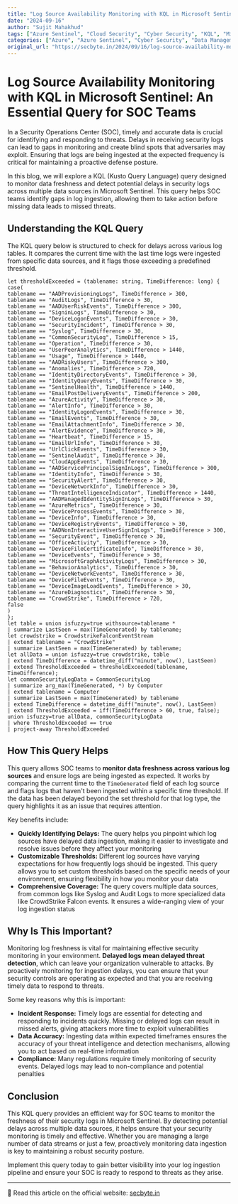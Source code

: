 ```yaml
---
title: "Log Source Availability Monitoring with KQL in Microsoft Sentinel: An Essential Query for SOC Teams"
date: "2024-09-16"
author: "Sujit Mahakhud"
tags: ["Azure Sentinel", "Cloud Security", "Cyber Security", "KQL", "Microsoft Sentinel", "SIEM"]
categories: ["Azure", "Azure Sentinel", "Cyber Security", "Data Management", "Incident Management", "Microsoft Security", "Microsoft Sentinel"]
original_url: "https://secbyte.in/2024/09/16/log-source-availability-monitoring-with-kql-in-microsoft-sentinel-an-essential-query-for-soc-teams/"
---
```


# Log Source Availability Monitoring with KQL in Microsoft Sentinel: An Essential Query for SOC Teams

In a Security Operations Center (SOC), timely and accurate data is crucial for identifying and responding to threats. Delays in receiving security logs can lead to gaps in monitoring and create blind spots that adversaries may exploit. Ensuring that logs are being ingested at the expected frequency is critical for maintaining a proactive defense posture.

In this blog, we will explore a KQL (Kusto Query Language) query designed to monitor data freshness and detect potential delays in security logs across multiple data sources in Microsoft Sentinel. This query helps SOC teams identify gaps in log ingestion, allowing them to take action before missing data leads to missed threats.

## Understanding the KQL Query

The KQL query below is structured to check for delays across various log tables. It compares the current time with the last time logs were ingested from specific data sources, and it flags those exceeding a predefined threshold.

```kql
let thresholdExceeded = (tablename: string, TimeDifference: long) {
case(
tablename == "AADProvisioningLogs", TimeDifference > 300,
tablename == "AuditLogs", TimeDifference > 30,
tablename == "AADUserRiskEvents", TimeDifference > 300,
tablename == "SigninLogs", TimeDifference > 30,
tablename == "DeviceLogonEvents", TimeDifference > 30,
tablename == "SecurityIncident", TimeDifference > 30,
tablename == "Syslog", TimeDifference > 30,
tablename == "CommonSecurityLog", TimeDifference > 15,
tablename == "Operation", TimeDifference > 30,
tablename == "UserPeerAnalytics", TimeDifference > 1440,
tablename == "Usage", TimeDifference > 1440,
tablename == "AADRiskyUsers", TimeDifference > 300,
tablename == "Anomalies", TimeDifference > 720,
tablename == "IdentityDirectoryEvents", TimeDifference > 30,
tablename == "IdentityQueryEvents", TimeDifference > 30,
tablename == "SentinelHealth", TimeDifference > 1440,
tablename == "EmailPostDeliveryEvents", TimeDifference > 200,
tablename == "AzureActivity", TimeDifference > 30,
tablename == "AlertInfo", TimeDifference > 30,
tablename == "IdentityLogonEvents", TimeDifference > 30,
tablename == "EmailEvents", TimeDifference > 30,
tablename == "EmailAttachmentInfo", TimeDifference > 30,
tablename == "AlertEvidence", TimeDifference > 30,
tablename == "Heartbeat", TimeDifference > 15,
tablename == "EmailUrlInfo", TimeDifference > 30,
tablename == "UrlClickEvents", TimeDifference > 30,
tablename == "SentinelAudit", TimeDifference > 30,
tablename == "CloudAppEvents", TimeDifference > 30,
tablename == "AADServicePrincipalSignInLogs", TimeDifference > 300,
tablename == "IdentityInfo", TimeDifference > 30,
tablename == "SecurityAlert", TimeDifference > 30,
tablename == "DeviceNetworkInfo", TimeDifference > 30,
tablename == "ThreatIntelligenceIndicator", TimeDifference > 1440,
tablename == "AADManagedIdentitySignInLogs", TimeDifference > 30,
tablename == "AzureMetrics", TimeDifference > 30,
tablename == "DeviceProcessEvents", TimeDifference > 30,
tablename == "DeviceInfo", TimeDifference > 30,
tablename == "DeviceRegistryEvents", TimeDifference > 30,
tablename == "AADNonInteractiveUserSignInLogs", TimeDifference > 300,
tablename == "SecurityEvent", TimeDifference > 30,
tablename == "OfficeActivity", TimeDifference > 30,
tablename == "DeviceFileCertificateInfo", TimeDifference > 30,
tablename == "DeviceEvents", TimeDifference > 30,
tablename == "MicrosoftGraphActivityLogs", TimeDifference > 30,
tablename == "BehaviorAnalytics", TimeDifference > 30,
tablename == "DeviceNetworkEvents", TimeDifference > 30,
tablename == "DeviceFileEvents", TimeDifference > 30,
tablename == "DeviceImageLoadEvents", TimeDifference > 30,
tablename == "AzureDiagnostics", TimeDifference > 30,
tablename == "CrowdStrike", TimeDifference > 720,
false
)
};
let table = union isfuzzy=true withsource=tablename *
| summarize LastSeen = max(TimeGenerated) by tablename;
let crowdstrike = CrowdstrikeFalconEventStream
| extend tablename = "CrowdStrike"
| summarize LastSeen = max(TimeGenerated) by tablename;
let allData = union isfuzzy=true crowdstrike, table
| extend TimeDifference = datetime_diff("minute", now(), LastSeen)
| extend ThresholdExceeded = thresholdExceeded(tablename, TimeDifference);
let commonSecurityLogData = CommonSecurityLog
| summarize arg_max(TimeGenerated, *) by Computer
| extend tablename = Computer
| summarize LastSeen = max(TimeGenerated) by tablename
| extend TimeDifference = datetime_diff("minute", now(), LastSeen)
| extend ThresholdExceeded = iff(TimeDifference > 60, true, false);
union isfuzzy=true allData, commonSecurityLogData
| where ThresholdExceeded == true
| project-away ThresholdExceeded
```

## How This Query Helps

This query allows SOC teams to **monitor data freshness across various log sources** and ensure logs are being ingested as expected. It works by comparing the current time to the `TimeGenerated` field of each log source and flags logs that haven't been ingested within a specific time threshold. If the data has been delayed beyond the set threshold for that log type, the query highlights it as an issue that requires attention.

Key benefits include:

- **Quickly Identifying Delays:** The query helps you pinpoint which log sources have delayed data ingestion, making it easier to investigate and resolve issues before they affect your monitoring
- **Customizable Thresholds:** Different log sources have varying expectations for how frequently logs should be ingested. This query allows you to set custom thresholds based on the specific needs of your environment, ensuring flexibility in how you monitor your data
- **Comprehensive Coverage:** The query covers multiple data sources, from common logs like Syslog and Audit Logs to more specialized data like CrowdStrike Falcon events. It ensures a wide-ranging view of your log ingestion status

## Why Is This Important?

Monitoring log freshness is vital for maintaining effective security monitoring in your environment. **Delayed logs mean delayed threat detection**, which can leave your organization vulnerable to attacks. By proactively monitoring for ingestion delays, you can ensure that your security controls are operating as expected and that you are receiving timely data to respond to threats.

Some key reasons why this is important:

- **Incident Response:** Timely logs are essential for detecting and responding to incidents quickly. Missing or delayed logs can result in missed alerts, giving attackers more time to exploit vulnerabilities
- **Data Accuracy:** Ingesting data within expected timeframes ensures the accuracy of your threat intelligence and detection mechanisms, allowing you to act based on real-time information
- **Compliance:** Many regulations require timely monitoring of security events. Delayed logs may lead to non-compliance and potential penalties

## Conclusion

This KQL query provides an efficient way for SOC teams to monitor the freshness of their security logs in Microsoft Sentinel. By detecting potential delays across multiple data sources, it helps ensure that your security monitoring is timely and effective. Whether you are managing a large number of data streams or just a few, proactively monitoring data ingestion is key to maintaining a robust security posture.

Implement this query today to gain better visibility into your log ingestion pipeline and ensure your SOC is ready to respond to threats as they arise.

---
🧩 Read this article on the official website: [secbyte.in](https://secbyte.in/2024/09/16/log-source-availability-monitoring-with-kql-in-microsoft-sentinel-an-essential-query-for-soc-teams/)
